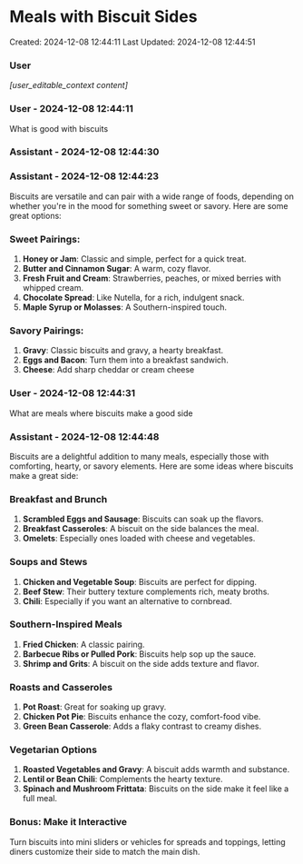 # Meals with Biscuit Sides

Created: 2024-12-08 12:44:11
Last Updated: 2024-12-08 12:44:51

### User

*[user_editable_context content]*

### User - 2024-12-08 12:44:11

What is good with biscuits


### Assistant - 2024-12-08 12:44:30



### Assistant - 2024-12-08 12:44:23

Biscuits are versatile and can pair with a wide range of foods, depending on whether you're in the mood for something sweet or savory. Here are some great options:

### Sweet Pairings:
1. **Honey or Jam**: Classic and simple, perfect for a quick treat.
2. **Butter and Cinnamon Sugar**: A warm, cozy flavor.
3. **Fresh Fruit and Cream**: Strawberries, peaches, or mixed berries with whipped cream.
4. **Chocolate Spread**: Like Nutella, for a rich, indulgent snack.
5. **Maple Syrup or Molasses**: A Southern-inspired touch.

### Savory Pairings:
1. **Gravy**: Classic biscuits and gravy, a hearty breakfast.
2. **Eggs and Bacon**: Turn them into a breakfast sandwich.
3. **Cheese**: Add sharp cheddar or cream cheese

### User - 2024-12-08 12:44:31

What are meals where biscuits make a good side

### Assistant - 2024-12-08 12:44:48

Biscuits are a delightful addition to many meals, especially those with comforting, hearty, or savory elements. Here are some ideas where biscuits make a great side:

### Breakfast and Brunch
1. **Scrambled Eggs and Sausage**: Biscuits can soak up the flavors.
2. **Breakfast Casseroles**: A biscuit on the side balances the meal.
3. **Omelets**: Especially ones loaded with cheese and vegetables.

### Soups and Stews
1. **Chicken and Vegetable Soup**: Biscuits are perfect for dipping.
2. **Beef Stew**: Their buttery texture complements rich, meaty broths.
3. **Chili**: Especially if you want an alternative to cornbread.

### Southern-Inspired Meals
1. **Fried Chicken**: A classic pairing.
2. **Barbecue Ribs or Pulled Pork**: Biscuits help sop up the sauce.
3. **Shrimp and Grits**: A biscuit on the side adds texture and flavor.

### Roasts and Casseroles
1. **Pot Roast**: Great for soaking up gravy.
2. **Chicken Pot Pie**: Biscuits enhance the cozy, comfort-food vibe.
3. **Green Bean Casserole**: Adds a flaky contrast to creamy dishes.

### Vegetarian Options
1. **Roasted Vegetables and Gravy**: A biscuit adds warmth and substance.
2. **Lentil or Bean Chili**: Complements the hearty texture.
3. **Spinach and Mushroom Frittata**: Biscuits on the side make it feel like a full meal.

### Bonus: Make it Interactive
Turn biscuits into mini sliders or vehicles for spreads and toppings, letting diners customize their side to match the main dish.

